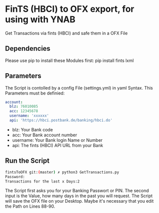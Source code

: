 # FinTS (HBCI) to OFX export, for using with YNAB
Get Transactions via fints (HBCI) and safe them in a OFX File

## Dependencies
Please use pip to install these Modules first:
pip install fints lxml

## Parameters
The Script is contolled by a config File (settings.yml) in yaml Syntax. This Parameters must be definied:

```yaml
account:
  blz: 76010085
  acc: 12345678
  username: 'xxxxxx'
  api: 'https://hbci.postbank.de/banking/hbci.do'
```

* blz:  Your Bank code
* acc: Your Bank account number
* username: Your Bank login Name or Number
* api: The fints (HBCI) API URL from your Bank

## Run the Script

```bash
fintsToOFX git:(master) ✗ python3 GetTransactions.py
Password:
Transactions for the last x Days:2
```

The Script first asks you for your Banking Passwort or PIN. The second input is the Value, how many days in the past you will request. 
The Script will save the OFX file on your Desktop. Maybe it's necessary that you edit the Path on Lines 88-90.
